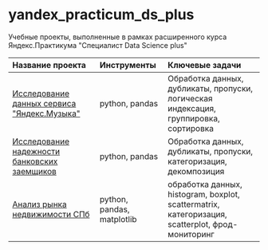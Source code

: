 # yandex_practicum_ds_plus
Учебные проекты, выполненные в рамках расширенного курса Яндекс.Практикума "Специалист Data Science plus"

| **Название проекта** | **Инструменты** | **Ключевые задачи** |
| :--------------------- | :--------------------- | :--------------------- | 
| [Исследование данных сервиса "Яндекс.Музыка"](01_yandex_music) | python, pandas | Обработка данных, дубликаты, пропуски, логическая индексация, группировка, сортировка |
| [Исследование надежности банковских заемщиков](02_bank_borrowers_reliability) | python, pandas | Обработка данных, дубликаты, пропуски, категоризация, декомпозиция |
| [Анализ рынка недвижимости СПб](03_real_estate) | python, pandas, matplotlib | обработка данных, histogram, boxplot, scattermatrix, категоризация, scatterplot,  фрод-мониторинг |
